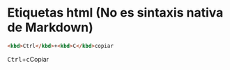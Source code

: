 <!-- Autor: Daniel Benjamin Perez Morales -->
<!-- GitHub: https://github.com/D4nitrix13 -->
<!-- GitLab: https://gitlab.com/D4nitrix13 -->
<!-- Correo electrónico: danielperezdev@proton.me -->
# **Etiquetas html (No es sintaxis nativa de Markdown)**

```html
<kbd>Ctrl</kbd>+<kbd>C</kbd>copiar
```

<kbd>Ctrl</kbd>+<kbd>c</kbd>Copiar
